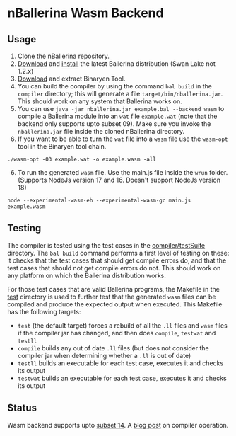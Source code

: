 # nBallerina Wasm Backend
## Usage

1. Clone the nBallerina repository.
2. [Download](https://ballerina.io/downloads/) and [install](https://ballerina.io/learn/user-guide/getting-started/installation-options/) the latest Ballerina distribution (Swan Lake not 1.2.x)
3. [Download](https://github.com/WebAssembly/binaryen/releases) and extract Binaryen Tool.
4. You can build the compiler by using the command `bal build` in the `compiler` directory; this will generate a file `target/bin/nballerina.jar`. This should work on any system that Ballerina works on.
4. You can use `java -jar nballerina.jar example.bal --backend wasm` to compile a Ballerina module into an `wat`  file `example.wat` (note that the backend only supports upto subset 09). Make sure you invoke the `nballerina.jar` file inside the cloned nBallerina directory.
5. If you want to be able to turn the `wat` file into a `wasm` file use the `wasm-opt` tool in the Binaryen tool chain.
```
./wasm-opt -O3 example.wat -o example.wasm -all
```
6. To run the generated `wasm` file. Use the main.js file inside the `wrun` folder. (Supports NodeJs version 17 and 16. Doesn't support NodeJs version 18)
```
node --experimental-wasm-eh --experimental-wasm-gc main.js example.wasm
```

## Testing

The compiler is tested using the test cases in the [compiler/testSuite](compiler/testSuite/) directory. The `bal build` command performs a first level of testing on these: it checks that the test cases that should get compile errors do, and that the test cases that should not get compile errors do not. This should work on any platform on which the Ballerina distribution works.

For those test cases that are valid Ballerina programs, the Makefile in the [test](test/) directory is used to further test that the generated `wasm` files can be compiled and produce the expected output when executed. This Makefile has the following targets:

* `test` (the default target) forces a rebuild of all the `.ll` files and `wasm` files if the compiler jar has changed, and then does `compile`, `testwat` and `testll` 
* `compile` builds any out of date `.ll` files (but does not consider the compiler jar when determining whether a `.ll` is out of date)
* `testll` builds an executable for each test case, executes it and checks its output
* `testwat` builds an executable for each test case, executes it and checks its output

## Status

Wasm backend supports upto [subset 14](docs/subset14.md).
A [blog post](https://poorna.info/posts/wasm-backend/) on compiler operation.
